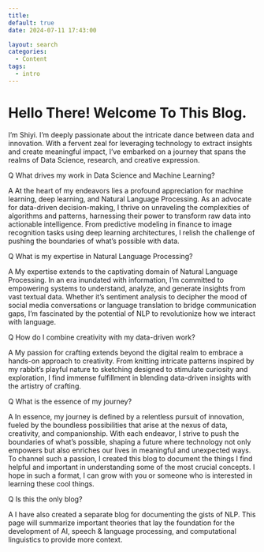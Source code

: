 ```yaml
---
title:
default: true
date: 2024-07-11 17:43:00

layout: search
categories:
  - Content
tags:
  - intro
---
```


# <span id="title">Hello There! Welcome To This Blog.</span>

I’m Shiyi. I’m deeply passionate about the intricate dance between data and innovation. With a fervent zeal for leveraging technology to extract insights and create meaningful impact, I’ve embarked on a journey that spans the realms of Data Science, research, and creative expression.

<span class="label label-danger">Q</span> What drives my work in Data Science and Machine Learning?</span>

<span class="label label-success">A</span> At the heart of my endeavors lies a profound appreciation for machine learning, deep learning, and Natural Language Processing. As an advocate for data-driven decision-making, I thrive on unraveling the complexities of algorithms and patterns, harnessing their power to transform raw data into actionable intelligence. From predictive modeling in finance to image recognition tasks using deep learning architectures, I relish the challenge of pushing the boundaries of what’s possible with data.

<span class="label label-danger">Q</span> What is my expertise in Natural Language Processing?</span>

<span class="label label-success">A</span> My expertise extends to the captivating domain of Natural Language Processing. In an era inundated with information, I’m committed to empowering systems to understand, analyze, and generate insights from vast textual data. Whether it’s sentiment analysis to decipher the mood of social media conversations or language translation to bridge communication gaps, I’m fascinated by the potential of NLP to revolutionize how we interact with language.

<span class="label label-danger">Q</span> How do I combine creativity with my data-driven work?</span>

<span class="label label-success">A</span> My passion for crafting extends beyond the digital realm to embrace a hands-on approach to creativity. From knitting intricate patterns inspired by my rabbit’s playful nature to sketching designed to stimulate curiosity and exploration, I find immense fulfillment in blending data-driven insights with the artistry of crafting.

<span class="label label-danger">Q</span> What is the essence of my journey?</span>

<span class="label label-success">A</span> In essence, my journey is defined by a relentless pursuit of innovation, fueled by the boundless possibilities that arise at the nexus of data, creativity, and companionship. With each endeavor, I strive to push the boundaries of what’s possible, shaping a future where technology not only empowers but also enriches our lives in meaningful and unexpected ways. To channel such a passion, I created this blog to document the things I find helpful and important in understanding some of the most crucial concepts. I hope in such a format, I can grow with you or someone who is interested in learning these cool things.

<span class="label label-danger">Q</span> Is this the only blog? </span>

<span class="label label-success">A</span> I have also created a separate blog for documenting the gists of NLP. This page will summarize important theories that lay the foundation for the development of AI, speech & language processing, and computational linguistics to provide more context.

<h4></h4>
